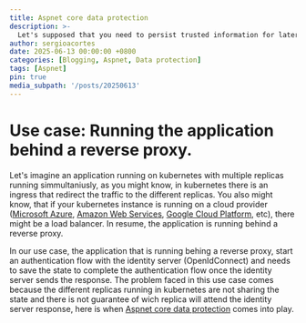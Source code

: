 ```yaml
---
title: Aspnet core data protection
description: >-
  Let's supposed that you need to persist trusted information for later retrieval, but you don't trust the persistence mechanism. In web terms, this might be written as I need to round-trip trusted state via an untrusted client.
author: sergioacortes
date: 2025-06-13 00:00:00 +0800
categories: [Blogging, Aspnet, Data protection]
tags: [Aspnet]
pin: true
media_subpath: '/posts/20250613'
---
```


# Use case: Running the application behind a reverse proxy.

Let's imagine an application running on kubernetes with multiple replicas running simmultaniusly, as you might know, in kubernetes there is an ingress that redirect the traffic to the different replicas. You also might know, that if your kubernetes instance is running on a cloud provider ([Microsoft Azure](https://portal.azure.com/), [Amazon Web Services](https://aws.amazon.com/es/), [Google Cloud Platform](http://cloud.google.com/), etc), there might be a load balancer. In resume, the application is running behind a reverse proxy.

In our use case, the application that is running behing a reverse proxy, start an authentication flow with the identity server (OpenIdConnect) and needs to save the state to complete the authentication flow once the identity server sends the response. The problem faced in this use case comes because the different replicas running in kubernetes are not sharing the state and there is not guarantee of wich replica will attend the identity server response, here is when [Aspnet core data protection](https://learn.microsoft.com/en-us/aspnet/core/security/data-protection/introduction?view=aspnetcore-9.0) comes into play.

 